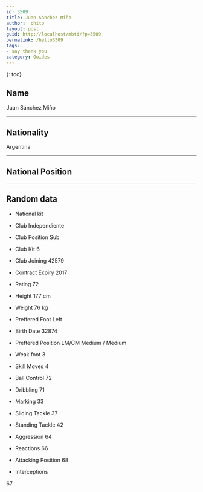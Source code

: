 ```yaml
---
id: 3509
title: Juan Sánchez Miño
author:  chito 
layout: post
guid: http://localhost/mbti/?p=3509
permalink: /hello3509
tags:
- say thank you
category: Guides
---
```



{: toc}


## Name  
Juan Sánchez Miño 

* * *

## Nationality  
Argentina 

* * *

## National Position 

* * *

## Random data 

  * National kit 
  * Club 
Independiente 

  * Club Position 
Sub 

  * Club Kit 
6 

  * Club Joining 
42579 

  * Contract Expiry 
2017 

  * Rating 
72 

  * Height 
177 cm 

  * Weight 
76 kg 

  * Preffered Foot 
Left 

  * Birth Date 
32874 

  * Preffered Position 
LM/CM Medium / Medium 

  * Weak foot 
3 

  * Skill Moves 
4 

  * Ball Control 
72 

  * Dribbling 
71 

  * Marking 
33 

  * Sliding Tackle 
37 

  * Standing Tackle 
42 

  * Aggression 
64 

  * Reactions 
66 

  * Attacking Position 
68 

  * Interceptions 

67</ul>